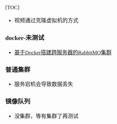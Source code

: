 <span  style="font-family: Simsun,serif; font-size: 17px; ">

[TOC]

- 视频通过克隆虚拟机的方式

### docker-未测试

- [基于Docker搭建跨服务器的RabbitMQ集群](https://blog.csdn.net/weixin_43702146/article/details/129284775)

### 普通集群

- 服务宕机会导致数据丢失

### 镜像队列

- 没集群，等有集群了再测试

</span>